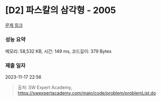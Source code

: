 # [D2] 파스칼의 삼각형 - 2005 

[문제 링크](https://swexpertacademy.com/main/code/problem/problemDetail.do?contestProbId=AV5P0-h6Ak4DFAUq) 

### 성능 요약

메모리: 58,532 KB, 시간: 149 ms, 코드길이: 379 Bytes

### 제출 일자

2023-11-17 22:56



> 출처: SW Expert Academy, https://swexpertacademy.com/main/code/problem/problemList.do